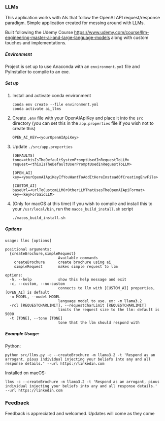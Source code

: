### LLMs

This application works with AIs that follow the OpenAI API request/response paradigm. Simple application created for messing around with LLMs.

Built following the Udemy Course https://www.udemy.com/course/llm-engineering-master-ai-and-large-language-models along with custom touches and implementations. 

##### Environment

Project is set up to use Anaconda with an `environment.yml` file and PyInstaller to compile to an exe.

##### Set up

1. Install and activate conda environment
    ```
   conda env create --file environment.yml
   conda activate ai_llms
   ```
2. Create `.env` file with your OpenAIApiKey and place it into the `src` directory (you can set this in the `app.properties` file if you wish not to create this)
   ```
   OPEN_AI_KEY=<yourOpenAIApiKey>
   ```
3. Update `./src/app.properties`
   ```
   [DEFAULTS]
   tone=<thisIsTheDefaultSystemPromptUsedInRequestToLLM>
   request=<thisIsTheDefaultUserPromptUsedInRequestToLLM>

   [OPEN_AI]
   key=<yourOpenAIApiKeyIfYouWantToAddItHereInsteadOfCreatingEnvFile>

   [CUSTOM_AI]
   baseUrl=<urlToCustomLLMOrOtherLLMThatUsesTheOpenAIApiFormat>
   key=<keyForSaidLLM>
   ```
4. (Only for macOS at this time) If you wish to compile and install this to your `/usr/local/bin`, run the `macos_build_install.sh` script
   ```
   ./macos_build_install.sh
   ```

##### Options

```
usage: llms [options]

positional arguments:
  {createBrochure,simpleRequest}
                        Available commands
    createBrochure      create brochure using ai
    simpleRequest       makes simple request to llm

options:
  -h, --help            show this help message and exit
  -c, --custom, --no-custom
                        connects to llm with [CUSTOM_AI] properties, [OPEN_AI] is default
  -m MODEL, --model MODEL
                        language model to use. ex: -m llama3.2
  -rcl [REQUESTCHARLIMIT], --requestCharLimit [REQUESTCHARLIMIT]
                        limits the request size to the llm: default is 5000
  -t [TONE], --tone [TONE]
                        tone that the llm should respond with
```

##### Example Usage:

Python:
```
python src/llms.py -c --createBrochure -m llama3.2 -t 'Respond as an arrogant, pious individual injecting your beliefs into any and all response details.' --url https://linkedin.com
```

Installed on macOS:
```
llms -c --createBrochure -m llama3.2 -t 'Respond as an arrogant, pious individual injecting your beliefs into any and all response details.' --url https://linkedin.com
```

### Feedback

Feedback is appreciated and welcomed. Updates will come as they come
